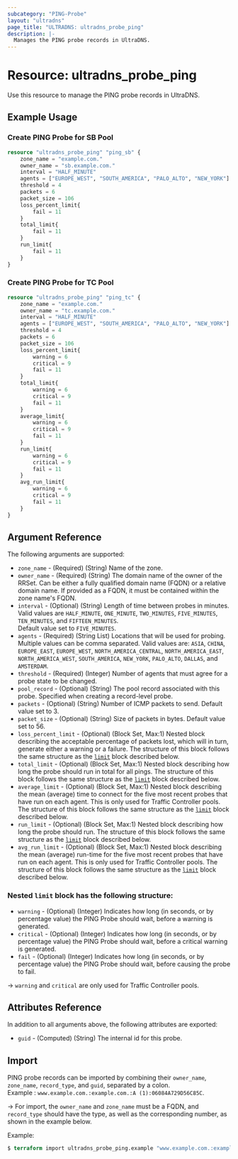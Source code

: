 ```yaml
---
subcategory: "PING-Probe"
layout: "ultradns"
page_title: "ULTRADNS: ultradns_probe_ping"
description: |-
  Manages the PING probe records in UltraDNS.
---
```


# Resource: ultradns_probe_ping

Use this resource to manage the PING probe records in UltraDNS.

## Example Usage

### Create PING Probe for SB Pool

```terraform
resource "ultradns_probe_ping" "ping_sb" {
	zone_name = "example.com."
	owner_name = "sb.example.com."
	interval = "HALF_MINUTE"
	agents = ["EUROPE_WEST", "SOUTH_AMERICA", "PALO_ALTO", "NEW_YORK"]
	threshold = 4
	packets = 6
	packet_size = 106
	loss_percent_limit{
		fail = 11
	}
	total_limit{
		fail = 11
	}
	run_limit{
		fail = 11
	}
}
```

### Create PING Probe for TC Pool

```terraform
resource "ultradns_probe_ping" "ping_tc" {
	zone_name = "example.com."
	owner_name = "tc.example.com."
	interval = "HALF_MINUTE"
	agents = ["EUROPE_WEST", "SOUTH_AMERICA", "PALO_ALTO", "NEW_YORK"]
	threshold = 4
	packets = 6
	packet_size = 106
	loss_percent_limit{
		warning = 6 
		critical = 9
		fail = 11
	}
	total_limit{
		warning = 6 
		critical = 9
		fail = 11
	}
	average_limit{
		warning = 6 
		critical = 9
		fail = 11
	}
	run_limit{
		warning = 6 
		critical = 9
		fail = 11
	}
	avg_run_limit{
		warning = 6 
		critical = 9
		fail = 11
	}
}
```

## Argument Reference

The following arguments are supported:

* `zone_name` - (Required) (String) Name of the zone.
* `owner_name` - (Required) (String) The domain name of the owner of the RRSet. Can be either a fully qualified domain name (FQDN) or a relative domain name. If provided as a FQDN, it must be contained within the zone name's FQDN.
* `interval` - (Optional) (String) Length of time between probes in minutes. Valid values are `HALF_MINUTE`, `ONE_MINUTE`, `TWO_MINUTES`, `FIVE_MINUTES`, `TEN_MINUTES`, and `FIFTEEN_MINUTES`.</br>Default value set to `FIVE_MINUTES`.
* `agents` - (Required) (String List) Locations that will be used for probing. Multiple values can be comma separated. Valid values are:  `ASIA`, `CHINA`, `EUROPE_EAST`, `EUROPE_WEST`, `NORTH_AMERICA_CENTRAL`, `NORTH_AMERICA_EAST`, `NORTH_AMERICA_WEST`, `SOUTH_AMERICA`, `NEW_YORK`, `PALO_ALTO`, `DALLAS`, and `AMSTERDAM`.
* `threshold` - (Required) (Integer) Number of agents that must agree for a probe state to be changed.
* `pool_record` - (Optional) (String) The pool record associated with this probe. Specified when creating a record-level probe.
* `packets` - (Optional) (String) Number of ICMP packets to send. Default value set to 3.
* `packet_size` - (Optional) (String) Size of packets in bytes. Default value set to 56.
* `loss_percent_limit` - (Optional) (Block Set, Max:1) Nested block describing the acceptable percentage of packets lost, which will in turn, generate either a warning or a failure. The structure of this block follows the same structure as the <a href="#nested-limit-block-has-the-following-structure">`limit`</a> block described below.
* `total_limit` - (Optional) (Block Set, Max:1) Nested block describing how long the probe should run in total for all pings. The structure of this block follows the same structure as the <a href="#nested-limit-block-has-the-following-structure">`limit`</a> block described below.
* `average_limit` - (Optional) (Block Set, Max:1) Nested block describing the mean (average) time to connect for the five most recent probes that have run on each agent. This is only used for Traffic Controller pools. The structure of this block follows the same structure as the <a href="#nested-limit-block-has-the-following-structure">`limit`</a> block described below.
* `run_limit` - (Optional) (Block Set, Max:1) Nested block describing how long the probe should run. The structure of this block follows the same structure as the <a href="#nested-limit-block-has-the-following-structure">`limit`</a> block described below.
* `avg_run_limit` - (Optional) (Block Set, Max:1) Nested block describing the mean (average) run-time for the five most recent probes that have run on each agent. This is only used for Traffic Controller pools. The structure of this block follows the same structure as the <a href="#nested-limit-block-has-the-following-structure">`limit`</a> block described below.

### Nested `limit` block has the following structure:

* `warning` - (Optional) (Integer) Indicates how long (in seconds, or by percentage value) the PING Probe should wait, before a warning is generated.
* `critical` - (Optional) (Integer) Indicates how long (in seconds, or by percentage value) the PING  Probe should wait, before a critical warning is generated.
* `fail` - (Optional) (Integer) Indicates how long (in seconds, or by percentage value) the PING Probe should wait, before causing the probe to fail.

-> `warning` and `critical` are only used for Traffic Controller pools.


## Attributes Reference

In addition to all arguments above, the following attributes are exported:

* `guid` - (Computed) (String) The internal id for this probe.


## Import

PING probe records can be imported by combining their `owner_name`, `zone_name`, `record_type`, and `guid`, separated by a colon.<br/>
Example : `www.example.com.:example.com.:A (1):06084A729D56C85C`.


-> For import, the `owner_name` and `zone_name` must be a FQDN, and `record_type` should have the type, as well as the corresponding number, as shown in the example below.

Example:
```terraform
$ terraform import ultradns_probe_ping.example "www.example.com.:example.com.:A (1):06084A729D56C85C" 
```